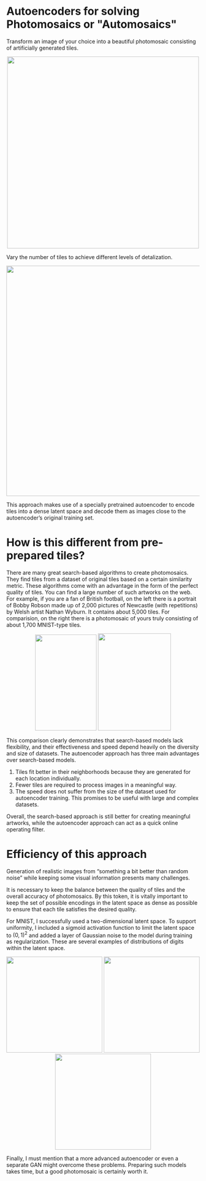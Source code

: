 # Autoencoders for solving Photomosaics or "Automosaics"
Transform an image of your choice into a beautiful photomosaic consisting of artificially generated tiles.

<p align="center">
<img src="https://user-images.githubusercontent.com/42875258/138995837-b2da6a40-3706-47e7-8eb3-2efc6959241e.png" width="500">
</p>

Vary the number of tiles to achieve different levels of detalization.

<p align="center">
<img src="https://user-images.githubusercontent.com/42875258/138996178-49b0102f-6685-4c0e-8033-3ee7b327520d.png" width="600">
</p>

This approach makes use of a specially pretrained autoencoder to encode tiles into a dense latent space and decode them as images close to the autoencoder’s original training set.

# How is this different from pre-prepared tiles?
There are many great search-based algorithms to create photomosaics. They find tiles from a dataset of original tiles based on a certain similarity metric. These algorithms come with an advantage in the form of the perfect quality of tiles. You can find a large number of such artworks on the web. For example, if you are a fan of British football, on the left there is a portrait of Bobby Robson made up of 2,000 pictures of Newcastle (with repetitions) by Welsh artist Nathan Wyburn. It contains about 5,000 tiles. For comparision, on the right there is a photomosaic of yours truly consisting of about 1,700 MNIST-type tiles. 

<p align="center">
<img src="https://user-images.githubusercontent.com/42875258/138990510-210716c6-f4f1-431d-826e-5b6306b590a2.jpg" height="250" width="160">
<img src="https://user-images.githubusercontent.com/42875258/138997696-9b961e55-3815-4656-ad92-6f1aaa785330.png" height="253" width="190">
</p>

This comparison clearly demonstrates that search-based models lack flexibility, and their effectiveness and speed depend heavily on the diversity and size of datasets. The autoencoder approach has three main advantages over search-based models. 
1)	Tiles fit better in their neighborhoods because they are generated for each location individually. 
2)	Fewer tiles are required to process images in a meaningful way. 
3)	The speed does not suffer from the size of the dataset used for autoencoder training. This promises to be useful with large and complex datasets.

Overall, the search-based approach is still better for creating meaningful artworks, while the autoencoder approach can act as a quick online operating filter.

# Efficiency of this approach 
Generation of realistic images from “something a bit better than random noise” while keeping some visual information presents many challenges. 

It is necessary to keep the balance between the quality of tiles and the overall accuracy of photomosaics. By this token, it is vitally important to keep the set of possible encodings in the latent space as dense as possible to ensure that each tile satisfies the desired quality.

For MNIST, I successfully used a two-dimensional latent space. To support uniformity, I included a sigmoid activation function to limit the latent space to $(0, 1)^2$ and added a layer of Gaussian noise to the model during training as regularization. These are several examples of distributions of digits within the latent space.

<p align="center">
<img src="https://user-images.githubusercontent.com/42875258/138975309-1c8247a7-6e2a-4376-8fe2-707a8b07170a.png" width="250">
<img src="https://user-images.githubusercontent.com/42875258/139004522-f107cac6-731b-4e71-a466-5b72991849d2.png" width="250">
<img src="https://user-images.githubusercontent.com/42875258/139004548-555eb4b5-0b0b-4472-bc92-3a84d429db24.png" width="250">  
</p>

Finally, I must mention that a more advanced autoencoder or even a separate GAN might overcome these problems. Preparing such models takes time, but a good photomosaic is certainly worth it. 
